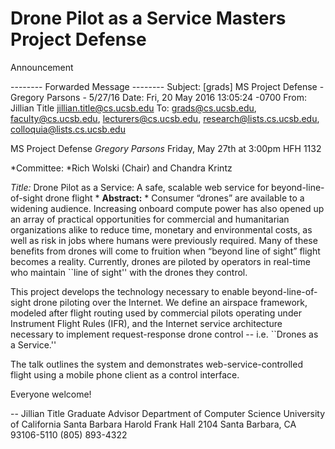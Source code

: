 # Drone Pilot as a Service Masters Project Defense
Announcement


-------- Forwarded Message --------
Subject: [grads] MS Project Defense - Gregory Parsons - 5/27/16
Date: Fri, 20 May 2016 13:05:24 -0700
From: Jillian Title <jillian.title@cs.ucsb.edu>
To: grads@cs.ucsb.edu, faculty@cs.ucsb.edu, lecturers@cs.ucsb.edu, research@lists.cs.ucsb.edu, colloquia@lists.cs.ucsb.edu
  
  MS Project Defense
  *Gregory Parsons*
  Friday, May 27th at 3:00pm
  HFH 1132

  *Committee: *Rich Wolski (Chair) and Chandra Krintz

  *Title:* Drone Pilot as a Service: A safe, scalable web service for beyond-line-of-sight drone flight
  *
  **Abstract:** 
  *
  Consumer “drones” are available to a widening audience. Increasing onboard compute power has also opened up an array of practical opportunities for commercial and humanitarian organizations alike to reduce time, monetary and environmental costs, as well as risk in jobs where humans were previously required. Many of these benefits from drones will come to fruition when “beyond line of sight” flight becomes a reality. Currently, drones are piloted by operators in real-time who maintain ``line of sight'' with the drones they control.

  This project develops the technology necessary to enable beyond-line-of-sight drone piloting over the Internet. We define an airspace framework, modeled after flight routing used by commercial pilots operating under Instrument Flight Rules (IFR), and the Internet service architecture necessary to implement request-response drone control -- i.e. ``Drones as a Service.''

  The talk outlines the system and demonstrates web-service-controlled flight using a mobile phone client as a control interface.

  Everyone welcome!

  -- 
Jillian Title
Graduate Advisor
Department of Computer Science
University of California Santa Barbara
Harold Frank Hall 2104
Santa Barbara, CA 93106-5110
(805) 893-4322
